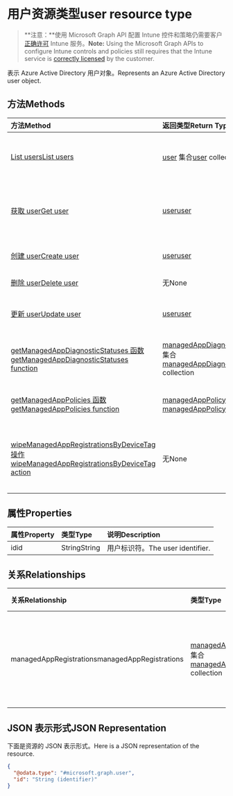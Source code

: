 # <a name="user-resource-type"></a><span data-ttu-id="a50c1-101">用户资源类型</span><span class="sxs-lookup"><span data-stu-id="a50c1-101">user resource type</span></span>

> <span data-ttu-id="a50c1-102">**注意：**使用 Microsoft Graph API 配置 Intune 控件和策略仍需要客户[正确许可](https://go.microsoft.com/fwlink/?linkid=839381) Intune 服务。</span><span class="sxs-lookup"><span data-stu-id="a50c1-102">**Note:** Using the Microsoft Graph APIs to configure Intune controls and policies still requires that the Intune service is [correctly licensed](https://go.microsoft.com/fwlink/?linkid=839381) by the customer.</span></span>

<span data-ttu-id="a50c1-103">表示 Azure Active Directory 用户对象。</span><span class="sxs-lookup"><span data-stu-id="a50c1-103">Represents an Azure Active Directory user object.</span></span>
## <a name="methods"></a><span data-ttu-id="a50c1-104">方法</span><span class="sxs-lookup"><span data-stu-id="a50c1-104">Methods</span></span>
|<span data-ttu-id="a50c1-105">方法</span><span class="sxs-lookup"><span data-stu-id="a50c1-105">Method</span></span>|<span data-ttu-id="a50c1-106">返回类型</span><span class="sxs-lookup"><span data-stu-id="a50c1-106">Return Type</span></span>|<span data-ttu-id="a50c1-107">说明</span><span class="sxs-lookup"><span data-stu-id="a50c1-107">Description</span></span>|
|:---|:---|:---|
|[<span data-ttu-id="a50c1-108">List users</span><span class="sxs-lookup"><span data-stu-id="a50c1-108">List users</span></span>](../api/intune_mam_user_list.md)|<span data-ttu-id="a50c1-109">[user](../resources/intune_mam_user.md) 集合</span><span class="sxs-lookup"><span data-stu-id="a50c1-109">[user](../resources/intune_mam_user.md) collection</span></span>|<span data-ttu-id="a50c1-110">列出 [user](../resources/intune_mam_user.md) 对象的属性和关系。</span><span class="sxs-lookup"><span data-stu-id="a50c1-110">List properties and relationships of the [user](../resources/intune_mam_user.md) objects.</span></span>|
|[<span data-ttu-id="a50c1-111">获取 user</span><span class="sxs-lookup"><span data-stu-id="a50c1-111">Get user</span></span>](../api/intune_mam_user_get.md)|[<span data-ttu-id="a50c1-112">user</span><span class="sxs-lookup"><span data-stu-id="a50c1-112">user</span></span>](../resources/intune_mam_user.md)|<span data-ttu-id="a50c1-113">读取 [user](../resources/intune_mam_user.md) 对象的属性和关系。</span><span class="sxs-lookup"><span data-stu-id="a50c1-113">Read properties and relationships of [plannerTaskDetails](../resources/intune_mam_user.md) object.</span></span>|
|[<span data-ttu-id="a50c1-114">创建 user</span><span class="sxs-lookup"><span data-stu-id="a50c1-114">Create user</span></span>](../api/intune_mam_user_create.md)|[<span data-ttu-id="a50c1-115">user</span><span class="sxs-lookup"><span data-stu-id="a50c1-115">user</span></span>](../resources/intune_mam_user.md)|<span data-ttu-id="a50c1-116">创建新的 [user](../resources/intune_mam_user.md) 对象。</span><span class="sxs-lookup"><span data-stu-id="a50c1-116">Create a new user object.</span></span>|
|[<span data-ttu-id="a50c1-117">删除 user</span><span class="sxs-lookup"><span data-stu-id="a50c1-117">Delete user</span></span>](../api/intune_mam_user_delete.md)|<span data-ttu-id="a50c1-118">无</span><span class="sxs-lookup"><span data-stu-id="a50c1-118">None</span></span>|<span data-ttu-id="a50c1-119">删除 [user](../resources/intune_mam_user.md)。</span><span class="sxs-lookup"><span data-stu-id="a50c1-119">Deletes a [user](../resources/intune_mam_user.md).</span></span>|
|[<span data-ttu-id="a50c1-120">更新 user</span><span class="sxs-lookup"><span data-stu-id="a50c1-120">Update user</span></span>](../api/intune_mam_user_update.md)|[<span data-ttu-id="a50c1-121">user</span><span class="sxs-lookup"><span data-stu-id="a50c1-121">user</span></span>](../resources/intune_mam_user.md)|<span data-ttu-id="a50c1-122">更新 [user](../resources/intune_mam_user.md) 对象的属性。</span><span class="sxs-lookup"><span data-stu-id="a50c1-122">Update the properties of a user object.</span></span>|
|[<span data-ttu-id="a50c1-123">getManagedAppDiagnosticStatuses 函数</span><span class="sxs-lookup"><span data-stu-id="a50c1-123">getManagedAppDiagnosticStatuses function</span></span>](../api/intune_mam_user_getmanagedappdiagnosticstatuses.md)|<span data-ttu-id="a50c1-124">[managedAppDiagnosticStatus](../resources/intune_mam_managedappdiagnosticstatus.md) 集合</span><span class="sxs-lookup"><span data-stu-id="a50c1-124">[managedAppDiagnosticStatus](../resources/intune_mam_managedappdiagnosticstatus.md) collection</span></span>|<span data-ttu-id="a50c1-125">获取给定用户的诊断验证状态。</span><span class="sxs-lookup"><span data-stu-id="a50c1-125">Gets diagnostics validation status for a given user.</span></span>|
|[<span data-ttu-id="a50c1-126">getManagedAppPolicies 函数</span><span class="sxs-lookup"><span data-stu-id="a50c1-126">getManagedAppPolicies function</span></span>](../api/intune_mam_user_getmanagedapppolicies.md)|<span data-ttu-id="a50c1-127">[managedAppPolicy](../resources/intune_mam_managedapppolicy.md) 集合</span><span class="sxs-lookup"><span data-stu-id="a50c1-127">[managedAppPolicy](../resources/intune_mam_managedapppolicy.md) collection</span></span>|<span data-ttu-id="a50c1-128">获取给定用户的应用限制。</span><span class="sxs-lookup"><span data-stu-id="a50c1-128">Gets app restrictions for a given user.</span></span>|
|[<span data-ttu-id="a50c1-129">wipeManagedAppRegistrationsByDeviceTag 操作</span><span class="sxs-lookup"><span data-stu-id="a50c1-129">wipeManagedAppRegistrationsByDeviceTag action</span></span>](../api/intune_mam_user_wipemanagedappregistrationsbydevicetag.md)|<span data-ttu-id="a50c1-130">无</span><span class="sxs-lookup"><span data-stu-id="a50c1-130">None</span></span>|<span data-ttu-id="a50c1-131">对含有指定设备标记的应用注册发布擦除操作。</span><span class="sxs-lookup"><span data-stu-id="a50c1-131">Issues a wipe operation on an app registration with specified device tag.</span></span>|

## <a name="properties"></a><span data-ttu-id="a50c1-132">属性</span><span class="sxs-lookup"><span data-stu-id="a50c1-132">Properties</span></span>
|<span data-ttu-id="a50c1-133">属性</span><span class="sxs-lookup"><span data-stu-id="a50c1-133">Property</span></span>|<span data-ttu-id="a50c1-134">类型</span><span class="sxs-lookup"><span data-stu-id="a50c1-134">Type</span></span>|<span data-ttu-id="a50c1-135">说明</span><span class="sxs-lookup"><span data-stu-id="a50c1-135">Description</span></span>|
|:---|:---|:---|
|<span data-ttu-id="a50c1-136">id</span><span class="sxs-lookup"><span data-stu-id="a50c1-136">id</span></span>|<span data-ttu-id="a50c1-137">String</span><span class="sxs-lookup"><span data-stu-id="a50c1-137">String</span></span>|<span data-ttu-id="a50c1-138">用户标识符。</span><span class="sxs-lookup"><span data-stu-id="a50c1-138">The user identifier.</span></span>|

## <a name="relationships"></a><span data-ttu-id="a50c1-139">关系</span><span class="sxs-lookup"><span data-stu-id="a50c1-139">Relationships</span></span>
|<span data-ttu-id="a50c1-140">关系</span><span class="sxs-lookup"><span data-stu-id="a50c1-140">Relationship</span></span>|<span data-ttu-id="a50c1-141">类型</span><span class="sxs-lookup"><span data-stu-id="a50c1-141">Type</span></span>|<span data-ttu-id="a50c1-142">说明</span><span class="sxs-lookup"><span data-stu-id="a50c1-142">Description</span></span>|
|:---|:---|:---|
|<span data-ttu-id="a50c1-143">managedAppRegistrations</span><span class="sxs-lookup"><span data-stu-id="a50c1-143">managedAppRegistrations</span></span>|<span data-ttu-id="a50c1-144">[managedAppRegistration](../resources/intune_mam_managedappregistration.md) 集合</span><span class="sxs-lookup"><span data-stu-id="a50c1-144">[managedAppRegistration](../resources/intune_mam_managedappregistration.md) collection</span></span>|<span data-ttu-id="a50c1-145">属于用户的零个或多个托管的应用注册。</span><span class="sxs-lookup"><span data-stu-id="a50c1-145">Zero or more managed app registrations that belong to the user.</span></span>|

## <a name="json-representation"></a><span data-ttu-id="a50c1-146">JSON 表示形式</span><span class="sxs-lookup"><span data-stu-id="a50c1-146">JSON Representation</span></span>
<span data-ttu-id="a50c1-147">下面是资源的 JSON 表示形式。</span><span class="sxs-lookup"><span data-stu-id="a50c1-147">Here is a JSON representation of the resource.</span></span>
<!-- {
  "blockType": "resource",
  "keyProperty": "id",
  "@odata.type": "microsoft.graph.user"
}
-->
``` json
{
  "@odata.type": "#microsoft.graph.user",
  "id": "String (identifier)"
}
```



